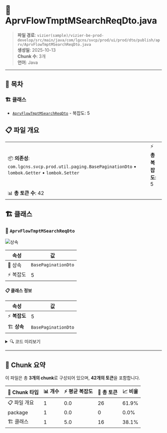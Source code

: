 # 📄 AprvFlowTmptMSearchReqDto.java

> **파일 경로**: `vizier(sample)/vizier-be-prod-develop/src/main/java/com/lgcns/svcp/prod/ui/prod/dto/publish/aprv/AprvFlowTmptMSearchReqDto.java`  
> **생성일**: 2025-10-13  
> **Chunk 수**: 3개  
> **언어**: Java
---

## 📑 목차

### 🏗️ 클래스
- [`AprvFlowTmptMSearchReqDto`](#class-aprvflowtmptmsearchreqdto) - 복잡도: 5

## 📋 파일 개요

| | |
|--|--|
| 📦 **의존성**: `com.lgcns.svcp.prod.util.paging.BasePaginationDto` • `lombok.Getter` • `lombok.Setter` | ⚡ **총 복잡도**: 5 |
| 📊 **총 토큰 수**: 42 |  |



## 🏗️ 클래스

### <a id="class-aprvflowtmptmsearchreqdto"></a>🎯 `AprvFlowTmptMSearchReqDto`

![상속](https://img.shields.io/badge/상속-1개-blue)

| 속성 | 값 |
|------|----|
| 🧬 상속 | `BasePaginationDto` |
| ⚡ 복잡도 | 5 |



#### 📋 클래스 정보

| 속성 | 값 |
|------|----|
| ⚡ **복잡도** | 5 || 📍 **라인 범위** | 10-10 |
| 🏗️ **상속** | `BasePaginationDto` || 🏷️ **태그** | `class, java` |

<details>
<summary>🔍 코드 미리보기</summary>

```java
public class AprvFlowTmptMSearchReqDto extends BasePaginationDto {
	private String aprvFlowTmptCode;
	private String aprvFlowTmptName;
	private String aprvUser;
}...
```

**Chunk 정보**
- 🆔 **ID**: `62163423ec75`
- 📍 **라인**: 10-10
- 📊 **토큰**: 16
- 🏷️ **태그**: `class, java`

</details>

---





## 🧩 Chunk 요약

이 파일은 총 **3개의 chunk**로 구성되어 있으며, **42개의 토큰**을 포함합니다.

| 🧩 Chunk 타입 | 📊 개수 | ⚡ 평균 복잡도 | 📝 총 토큰 | 📈 비율 |
|---------------|--------|-------------|----------|--------|
| 📋 파일 개요 | 1 | 0.0 | 26 | 61.9% |
| package | 1 | 0.0 | 0 | 0.0% |
| 🏗️ 클래스 | 1 | 5.0 | 16 | 38.1% |

